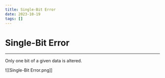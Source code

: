 ```yaml
---
title: Single-Bit Error
date: 2023-10-19
tags: []
---
```

# Single-Bit Error

---

Only one bit of a given data is altered.

![[Single-Bit Error.png]]